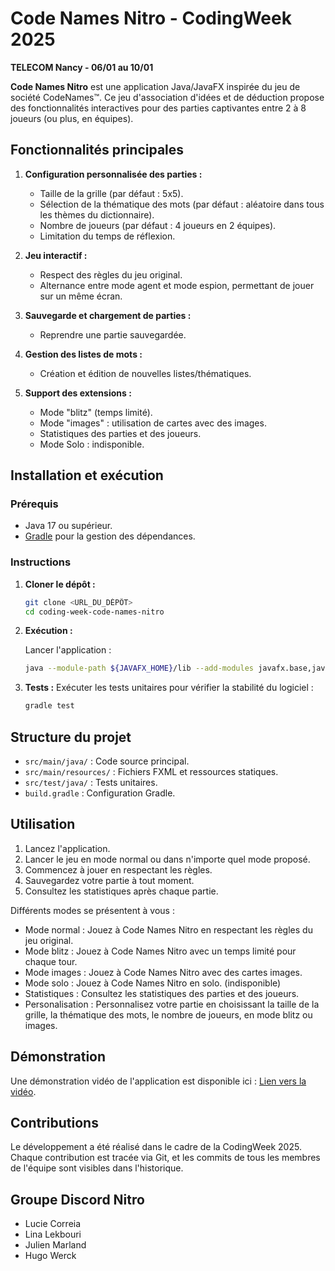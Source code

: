 # Code Names Nitro - CodingWeek 2025
**TELECOM Nancy - 06/01 au 10/01**

**Code Names Nitro** est une application Java/JavaFX inspirée du jeu de société CodeNames™. 
Ce jeu d'association d'idées et de déduction propose des fonctionnalités interactives pour des parties captivantes entre 2 à 8 joueurs (ou plus, en équipes).

## Fonctionnalités principales

1. **Configuration personnalisée des parties :**
    - Taille de la grille (par défaut : 5x5).
    - Sélection de la thématique des mots (par défaut : aléatoire dans tous les thèmes du dictionnaire).
    - Nombre de joueurs (par défaut : 4 joueurs en 2 équipes).
    - Limitation du temps de réflexion.

2. **Jeu interactif :**
    - Respect des règles du jeu original.
    - Alternance entre mode agent et mode espion, permettant de jouer sur un même écran.

3. **Sauvegarde et chargement de parties :**
    - Reprendre une partie sauvegardée.

4. **Gestion des listes de mots :**
    - Création et édition de nouvelles listes/thématiques.

5. **Support des extensions :**
    - Mode "blitz" (temps limité).
    - Mode "images" : utilisation de cartes avec des images.
    - Statistiques des parties et des joueurs.
    - Mode Solo : indisponible.

## Installation et exécution

### Prérequis
- Java 17 ou supérieur.
- [Gradle](https://gradle.org/) pour la gestion des dépendances.

### Instructions
1. **Cloner le dépôt :**
   ```bash
   git clone <URL_DU_DÉPÔT>
   cd coding-week-code-names-nitro
   ```

2. **Exécution :**

   Lancer l'application :
   ```bash
   java --module-path ${JAVAFX_HOME}/lib --add-modules javafx.base,javafx.controls,javafx.fxml,javafx.web -jar codename.jar
   ```

4. **Tests :**
   Exécuter les tests unitaires pour vérifier la stabilité du logiciel :
   ```bash
   gradle test
   ```

## Structure du projet

- `src/main/java/` : Code source principal.
- `src/main/resources/` : Fichiers FXML et ressources statiques.
- `src/test/java/` : Tests unitaires.
- `build.gradle` : Configuration Gradle.

## Utilisation

1. Lancez l'application.
2. Lancer le jeu en mode normal ou dans n'importe quel mode proposé.
3. Commencez à jouer en respectant les règles.
4. Sauvegardez votre partie à tout moment.
5. Consultez les statistiques après chaque partie.

Différents modes se présentent à vous :
- Mode normal : Jouez à Code Names Nitro en respectant les règles du jeu original.
- Mode blitz : Jouez à Code Names Nitro avec un temps limité pour chaque tour.
- Mode images : Jouez à Code Names Nitro avec des cartes images.
- Mode solo : Jouez à Code Names Nitro en solo. (indisponible)
- Statistiques : Consultez les statistiques des parties et des joueurs.
- Personalisation : Personnalisez votre partie en choisissant la taille de la grille, la thématique des mots, le nombre de joueurs, en mode blitz ou images.

## Démonstration

Une démonstration vidéo de l'application est disponible ici : [Lien vers la vidéo](https://youtu.be/NtQGSZoFMNM).

## Contributions

Le développement a été réalisé dans le cadre de la CodingWeek 2025. Chaque contribution est tracée via Git, et les commits de tous les membres de l'équipe sont visibles dans l'historique.

## Groupe **Discord Nitro**
- Lucie Correia
- Lina Lekbouri
- Julien Marland
- Hugo Werck
